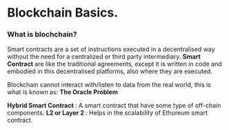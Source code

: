 # Blockchain Basics.

### What is blochchain?
Smart contracts are a set of instructions executed in a decentralised way without the need for a centralized or third party intermediary.
**Smart Contract** are like the traditional agreements, except it is written in code and embodied in this decentralised platforms, also where they are executed.

Blockchain cannot interact with/listen to data from the real world, this is what is known as: **The Oracle Problem**

**Hybrid Smart Contract** : A smart contract that have some type of off-chain components.
**L2 or Layer 2** : Helps in the scalability of Ethureum smart contract.
